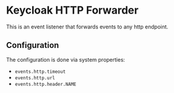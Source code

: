 # Keycloak HTTP Forwarder

This is an event listener that forwards events to any http endpoint.

## Configuration

The configuration is done via system properties:

- `events.http.timeout`
- `events.http.url`
- `events.http.header.NAME`